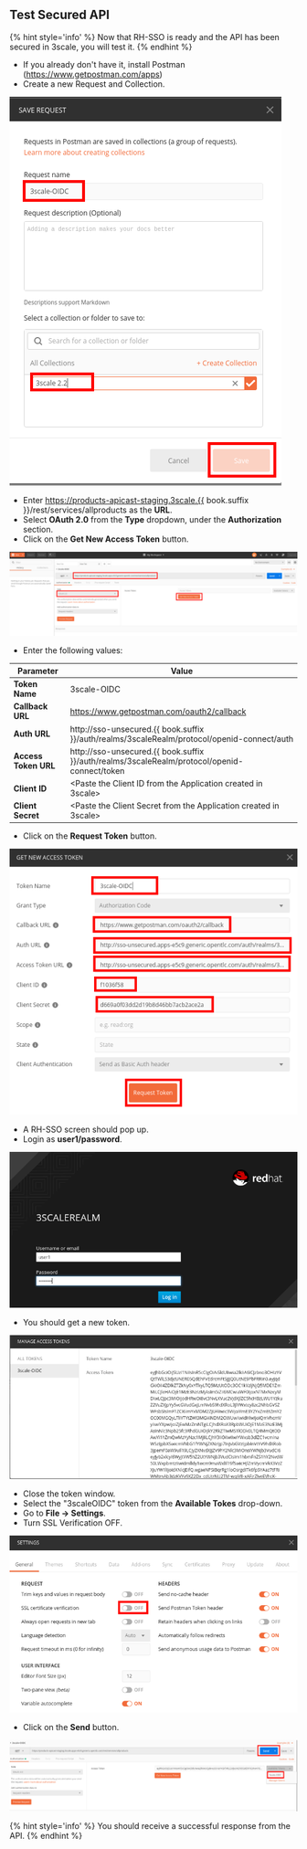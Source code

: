## Test Secured API

{% hint style='info' %}
Now that RH-SSO is ready and the API has been secured in 3scale, you will test it.
{% endhint %}


* If you already don't have it, install Postman (https://www.getpostman.com/apps)
* Create a new Request and Collection.

![](../assets/Selection_464.png)

* Enter https://products-apicast-staging.3scale.{{ book.suffix }}/rest/services/allproducts as the **URL**.
* Select **OAuth 2.0** from the **Type** dropdown, under the **Authorization** section.
* Click on the **Get New Access Token** button.

![](../assets/Selection_469.png)

* Enter the following values:

| Parameter | Value |
| --- | --- |
| **Token Name** | 3scale-OIDC |
| **Callback URL** | https://www.getpostman.com/oauth2/callback |
| **Auth URL** | http://sso-unsecured.{{ book.suffix }}/auth/realms/3scaleRealm/protocol/openid-connect/auth |
| **Access Token URL** | http://sso-unsecured.{{ book.suffix }}/auth/realms/3scaleRealm/protocol/openid-connect/token |
| **Client ID** | &lt;Paste the Client ID from the Application created in 3scale&gt; |
| **Client Secret** | &lt;Paste the Client Secret from the Application created in 3scale&gt; |

* Click on the **Request Token** button.

![](../assets/Selection_466.png)

* A RH-SSO screen should pop up.
* Login as **user1/password**.

![](../assets/Selection_467.png)

* You should get a new token.

![](../assets/Selection_468.png)

* Close the token window.
* Select the "3scaleOIDC" token from the **Available Tokes** drop-down.
* Go to **File -> Settings**.
* Turn SSL Verification OFF.

![](../assets/Selection_471.png)

* Click on the **Send** button.

![](../assets/Selection_470.png)

{% hint style='info' %}
You should receive a successful response from the API.
{% endhint %}








